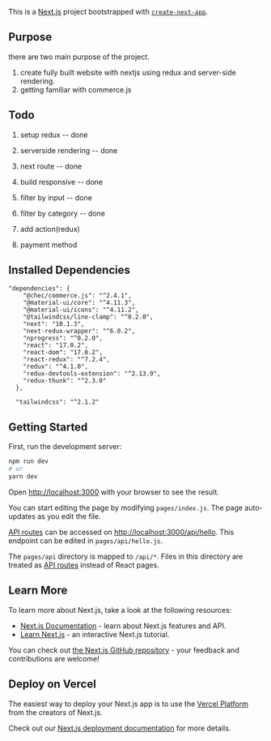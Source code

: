 This is a [Next.js](https://nextjs.org/) project bootstrapped with [`create-next-app`](https://github.com/vercel/next.js/tree/canary/packages/create-next-app).

## Purpose

there are two main purpose of the project.
1. create fully built website with nextjs using redux and server-side rendering.
2. getting familiar with commerce.js 

## Todo


1. setup redux -- done
2. serverside rendering -- done
3. next route -- done
4. build responsive -- done
5. filter by input -- done
6. filter by category -- done

7. add action(redux)
8. payment method




## Installed Dependencies

```
"dependencies": {
    "@chec/commerce.js": "^2.4.1",
    "@material-ui/core": "^4.11.3",
    "@material-ui/icons": "^4.11.2",
    "@tailwindcss/line-clamp": "^0.2.0",
    "next": "10.1.3",
    "next-redux-wrapper": "^6.0.2",
    "nprogress": "^0.2.0",
    "react": "17.0.2",
    "react-dom": "17.0.2",
    "react-redux": "^7.2.4",
    "redux": "^4.1.0",
    "redux-devtools-extension": "^2.13.9",
    "redux-thunk": "^2.3.0"
  },
  
  "tailwindcss": "^2.1.2"
```

## Getting Started

First, run the development server:

```bash
npm run dev
# or
yarn dev
```

Open [http://localhost:3000](http://localhost:3000) with your browser to see the result.

You can start editing the page by modifying `pages/index.js`. The page auto-updates as you edit the file.

[API routes](https://nextjs.org/docs/api-routes/introduction) can be accessed on [http://localhost:3000/api/hello](http://localhost:3000/api/hello). This endpoint can be edited in `pages/api/hello.js`.

The `pages/api` directory is mapped to `/api/*`. Files in this directory are treated as [API routes](https://nextjs.org/docs/api-routes/introduction) instead of React pages.

## Learn More

To learn more about Next.js, take a look at the following resources:

- [Next.js Documentation](https://nextjs.org/docs) - learn about Next.js features and API.
- [Learn Next.js](https://nextjs.org/learn) - an interactive Next.js tutorial.

You can check out [the Next.js GitHub repository](https://github.com/vercel/next.js/) - your feedback and contributions are welcome!

## Deploy on Vercel

The easiest way to deploy your Next.js app is to use the [Vercel Platform](https://vercel.com/new?utm_medium=default-template&filter=next.js&utm_source=create-next-app&utm_campaign=create-next-app-readme) from the creators of Next.js.

Check out our [Next.js deployment documentation](https://nextjs.org/docs/deployment) for more details.
